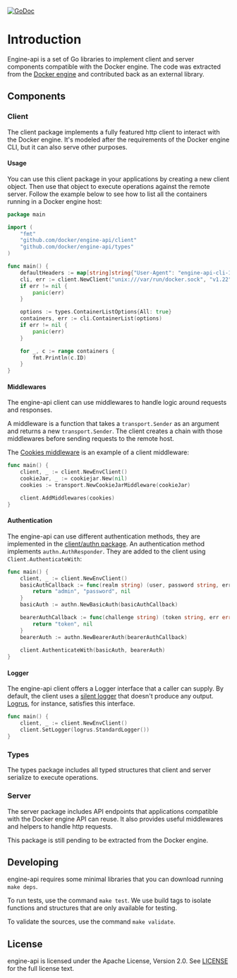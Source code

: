 [![GoDoc](https://godoc.org/github.com/docker/engine-api?status.svg)](https://godoc.org/github.com/docker/engine-api)

# Introduction

Engine-api is a set of Go libraries to implement client and server components compatible with the Docker engine.
The code was extracted from the [Docker engine](https://github.com/docker/docker) and contributed back as an external library.

## Components

### Client

The client package implements a fully featured http client to interact with the Docker engine. It's modeled after the requirements of the Docker engine CLI, but it can also serve other purposes.

#### Usage

You can use this client package in your applications by creating a new client object. Then use that object to execute operations against the remote server. Follow the example below to see how to list all the containers running in a Docker engine host:

```go
package main

import (
	"fmt"
	"github.com/docker/engine-api/client"
	"github.com/docker/engine-api/types"
)

func main() {
	defaultHeaders := map[string]string{"User-Agent": "engine-api-cli-1.0"}
	cli, err := client.NewClient("unix:///var/run/docker.sock", "v1.22", nil, defaultHeaders)
	if err != nil {
		panic(err)
	}

	options := types.ContainerListOptions{All: true}
	containers, err := cli.ContainerList(options)
	if err != nil {
		panic(err)
	}

	for _, c := range containers {
		fmt.Println(c.ID)
	}
}
```

#### Middlewares

The engine-api client can use middlewares to handle logic around requests and responses.

A middleware is a function that takes a `transport.Sender` as an argument and returns a new `transport.Sender`. The client creates a chain with those middlewares before sending requests to the remote host.

The [Cookies middleware](client/transport/cookie.go) is an example of a client middleware:

```go
func main() {
	client, _ := client.NewEnvClient()
	cookieJar, _ := cookiejar.New(nil)
	cookies := transport.NewCookieJarMiddleware(cookieJar)

	client.AddMiddlewares(cookies)
}
```

#### Authentication

The engine-api can use different authentication methods, they are implemented in the [client/authn package](client/authn/authn.go). An authentication method implements `authn.AuthResponder`. They are added to the client using `Client.AuthenticateWith`:

```go
func main() {
	client, _ := client.NewEnvClient()
	basicAuthCallback := func(realm string) (user, password string, err error) {
		return "admin", "password", nil
	}
	basicAuth := authn.NewBasicAuth(basicAuthCallback)

	bearerAuthCallback := func(challenge string) (token string, err error) {
		return "token", nil
	}
	bearerAuth := authn.NewBearerAuth(bearerAuthCallback)
	
	client.AuthenticateWith(basicAuth, bearerAuth)
}
```

#### Logger

The engine-api client offers a Logger interface that a caller can supply. By default, the client uses a [silent logger](client/logger/logger.go) that doesn't produce any output. [Logrus](https://godoc.org/github.com/Sirupsen/logrus), for instance, satisfies this interface.

```go
func main() {
	client, _ := client.NewEnvClient()
	client.SetLogger(logrus.StandardLogger())
}
```

### Types

The types package includes all typed structures that client and server serialize to execute operations.

### Server

The server package includes API endpoints that applications compatible with the Docker engine API can reuse. It also provides useful middlewares and helpers to handle http requests.

This package is still pending to be extracted from the Docker engine.

## Developing

engine-api requires some minimal libraries that you can download running `make deps`.

To run tests, use the command `make test`. We use build tags to isolate functions and structures that are only available for testing.

To validate the sources, use the command `make validate`.

## License

engine-api is licensed under the Apache License, Version 2.0. See [LICENSE](LICENSE) for the full license text.
